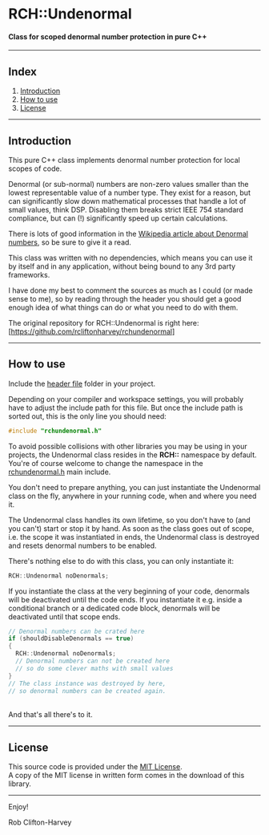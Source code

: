 # RCH::Undenormal
#### Class for scoped denormal number protection in pure C++

-------------------------------------------------------------------------------------------------------

## Index

1. [Introduction](https://github.com/rcliftonharvey/rchundenormal/blob/master/README.md#introduction)
2. [How to use](https://github.com/rcliftonharvey/rchundenormal/blob/master/README.md#how-to-use)
3. [License](https://github.com/rcliftonharvey/rchundenormal/blob/master/README.md#license)

-------------------------------------------------------------------------------------------------------

## Introduction 

This pure C++ class implements denormal number protection for local scopes of code.

Denormal (or sub-normal) numbers are non-zero values smaller than the lowest representable value of a number type. They exist for a reason, but can significantly slow down mathematical processes that handle a lot of small values, think DSP. Disabling them breaks strict IEEE 754 standard compliance, but can (!) significantly speed up certain calculations.

There is lots of good information in the [Wikipedia article about Denormal numbers](https://en.wikipedia.org/wiki/Denormal_number), so be sure to give it a read.

This class was written with no dependencies, which means you can use it by itself and in any application, without being bound to any 3rd party frameworks.

I have done my best to comment the sources as much as I could (or made sense to me), so by reading through the header you should get a good enough idea of what things can do or what you need to do with them.

The original repository for RCH::Undenormal is right here:<br>
[https://github.com/rcliftonharvey/rchundenormal]

-------------------------------------------------------------------------------------------------------

## How to use

Include the [header file](https://github.com/rcliftonharvey/rchundenormal/tree/master/include/rchundenormal.h) folder in your project.

Depending on your compiler and workspace settings, you will probably have to adjust the include path for this file. But once the include path is sorted out, this is the only line you should need:
```c++
#include "rchundenormal.h"
```

To avoid possible collisions with other libraries you may be using in your projects, the Undenormal class resides in the **RCH::** namespace by default. You're of course welcome to change the namespace in the [rchundenormal.h](https://github.com/rcliftonharvey/rchundenormal/blob/master/include/rchundenormal.h#L23) main include.

You don't need to prepare anything, you can just instantiate the Undenormal class on the fly, anywhere in your running code, when and where you need it.

The Undenormal class handles its own lifetime, so you don't have to (and you can't) start or stop it by hand. As soon as the class goes out of scope, i.e. the scope it was instantiated in ends, the Undenormal class is destroyed and resets denormal numbers to be enabled.

There's nothing else to do with this class, you can only instantiate it:
```c++
RCH::Undenormal noDenormals;
```

If you instantiate the class at the very beginning of your code, denormals will be deactivated until the code ends. If you instantiate it e.g. inside a conditional branch or a dedicated code block, denormals will be deactivated until that scope ends.

```c++
// Denormal numbers can be crated here
if (shouldDisableDenormals == true)
{
  RCH::Undenormal noDenormals;
  // Denormal numbers can not be created here
  // so do some clever maths with small values
}
// The class instance was destroyed by here,
// so denormal numbers can be created again.
```

<br>
And that's all there's to it.

-------------------------------------------------------------------------------------------------------

## License

This source code is provided under the [MIT License](https://github.com/rcliftonharvey/rchundenormal/tree/master/LICENSE).<br>
A copy of the MIT license in written form comes in the download of this library.

-------------------------------------------------------------------------------------------------------

Enjoy!

Rob Clifton-Harvey

